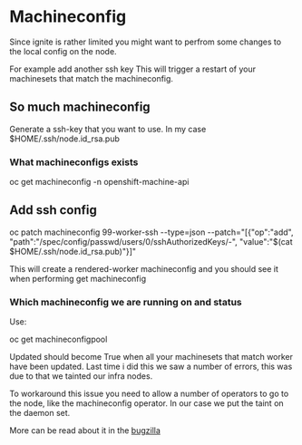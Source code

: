 # Machineconfig

Since ignite is rather limited you might want to perfrom some changes to the local config on the node.

For example add another ssh key
This will trigger a restart of your machinesets that match the machineconfig.

## So much machineconfig

Generate a ssh-key that you want to use. In my case $HOME/.ssh/node.id_rsa.pub

### What machineconfigs exists

oc get machineconfig -n openshift-machine-api

## Add ssh config

oc patch machineconfig 99-worker-ssh --type=json --patch="[{\"op\":\"add\", \"path\":\"/spec/config/passwd/users/0/sshAuthorizedKeys/-\", \"value\":\"$(cat $HOME/.ssh/node.id_rsa.pub)\"}]"

This will create a rendered-worker machineconfig and you should see it when performing get machineconfig

### Which machineconfig we are running on and status

Use:

oc get machineconfigpool

Updated should become True when all your machinesets that match worker have been updated.
Last time i did this we saw a number of errors, this was due to that we tainted our infra nodes.

To workaround this issue you need to allow a number of operators to go to the node, like the machineconfig operator. In our case we put the taint on the daemon set.

More can be read about it in the [bugzilla](https://bugzilla.redhat.com/show_bug.cgi?id=1780318)
